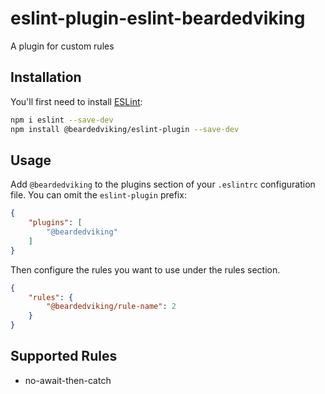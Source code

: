 # eslint-plugin-eslint-beardedviking

A plugin for custom rules 

## Installation

You'll first need to install [ESLint](https://eslint.org/):

```sh
npm i eslint --save-dev
npm install @beardedviking/eslint-plugin --save-dev
```

## Usage

Add `@beardedviking` to the plugins section of your `.eslintrc` configuration file. You can omit the `eslint-plugin` prefix:

```json
{
    "plugins": [
        "@beardedviking"
    ]
}
```


Then configure the rules you want to use under the rules section.

```json
{
    "rules": {
        "@beardedviking/rule-name": 2
    }
}
```

## Supported Rules
- no-await-then-catch


